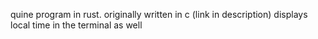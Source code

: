 quine program in rust. originally written in c (link in description) 
displays local time in the terminal as well
